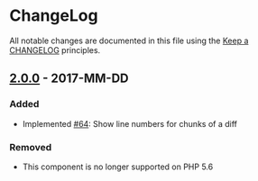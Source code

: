 # ChangeLog

All notable changes are documented in this file using the [Keep a CHANGELOG](http://keepachangelog.com/) principles.

## [2.0.0] - 2017-MM-DD

### Added

* Implemented [#64](https://github.com/sebastianbergmann/diff/pull/64): Show line numbers for chunks of a diff

### Removed

* This component is no longer supported on PHP 5.6

[2.0.0]: https://github.com/sebastianbergmann/diff/compare/1.4...2.0.0
